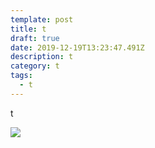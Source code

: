 ```yaml
---
template: post
title: t
draft: true
date: 2019-12-19T13:23:47.491Z
description: t
category: t
tags:
  - t
---
```

t

![](/media/netlify.png)
